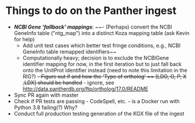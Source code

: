 # Things to do on the Panther ingest

- _**NCBI Gene 'fallback' mappings**_:
    ~~- (Perhaps) convert the NCBI GeneInfo table ("ntg_map") into a distinct Koza mapping table (ask Kevin for help)
    - Add unit test cases which better test fringe conditions, e.g., NCBI GeneInfo table remapped identifiers~~
    - Computationally heavy; decision is to exclude the NCBIGene identifier mapping for now, in the first iteration but to just fall back onto the UnitProt identifier instead (need to note this limitation in the RIG?)
~~- Figure out if and how the 'Type of ortholog' == [LDO, O, P, X ,LDX] should be handled~~  - ignore, see http://data.pantherdb.org/ftp/ortholog/17.0/README
- Sync PR again with master
- Check if PR tests are passing - CodeSpell, etc. - is a Docker run with Python 3.8 failing(?) Why?
- Conduct full production testing generation of the KGX file of the ingest
